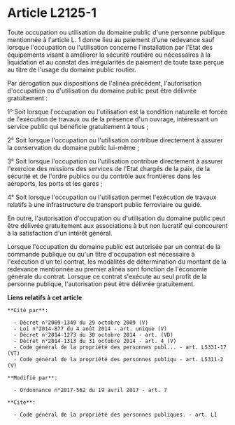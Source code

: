 # Article L2125-1

Toute occupation ou utilisation du domaine public d'une personne publique mentionnée à l'article L. 1 donne lieu au paiement
d'une redevance sauf lorsque l'occupation ou l'utilisation concerne l'installation par l'Etat des équipements visant à
améliorer la sécurité routière ou nécessaires à la liquidation et au constat des irrégularités de paiement de toute taxe
perçue au titre de l'usage du domaine public routier.

Par dérogation aux dispositions de l'alinéa précédent, l'autorisation d'occupation ou d'utilisation du domaine public peut
être délivrée gratuitement :

1° Soit lorsque l'occupation ou l'utilisation est la condition naturelle et forcée de l'exécution de travaux ou de la
présence d'un ouvrage, intéressant un service public qui bénéficie gratuitement à tous ;

2° Soit lorsque l'occupation ou l'utilisation contribue directement à assurer la conservation du domaine public lui-même ;

3° Soit lorsque l'occupation ou l'utilisation contribue directement à assurer l'exercice des missions des services de l'Etat
chargés de la paix, de la sécurité et de l'ordre publics ou du contrôle aux frontières dans les aéroports, les ports et les
gares ;

4° Soit lorsque l'occupation ou l'utilisation permet l'exécution de travaux relatifs à une infrastructure de transport public
ferroviaire ou guidé.

En outre, l'autorisation d'occupation ou d'utilisation du domaine public peut être délivrée gratuitement aux associations à
but non lucratif qui concourent à la satisfaction d'un intérêt général.

Lorsque l'occupation du domaine public est autorisée par un contrat de la commande publique ou qu'un titre d'occupation est
nécessaire à l'exécution d'un tel contrat, les modalités de détermination du montant de la redevance mentionnée au premier
alinéa sont fonction de l'économie générale du contrat. Lorsque ce contrat s'exécute au seul profit de la personne publique,
l'autorisation peut être délivrée gratuitement.

**Liens relatifs à cet article**

	**Cité par**:

	  - Décret n°2009-1349 du 29 octobre 2009 (V)
	  - Loi n°2014-877 du 4 août 2014 - art. unique (V)
	  - Décret n°2014-1273 du 30 octobre 2014 - art. (VD)
	  - Décret n°2014-1313 du 31 octobre 2014 - art. 4 (V)
	  - Code général de la propriété des personnes publ... - art. L5331-17 (VT)
	  - Code général de la propriété des personnes publiqu - art. L5311-2 (V)

	**Modifié par**:

	  - Ordonnance n°2017-562 du 19 avril 2017 - art. 7

	**Cite**:

	  - Code général de la propriété des personnes publiques. - art. L1
